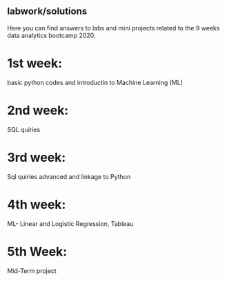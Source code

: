 ## labwork/solutions 
Here you can find answers to labs and mini projects related to the 9 weeks data analytics bootcamp 2020. 
# 1st week:
basic python codes and introductin to Machine Learning (ML)
# 2nd week:
SQL quiries 
# 3rd week:
Sql quiries advanced and linkage to Python
# 4th week:
ML- Linear and Logistic Regression, Tableau 
# 5th Week:
Mid-Term project 
